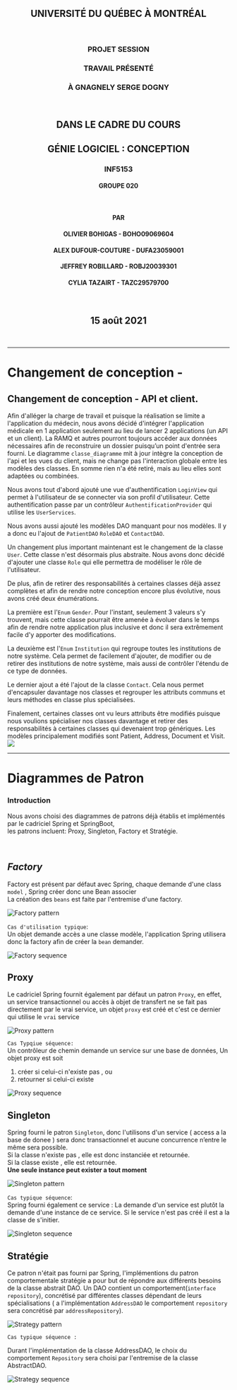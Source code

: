 <div align="center"> 

## UNIVERSITÉ DU QUÉBEC À MONTRÉAL 
&nbsp;
### PROJET SESSION
### TRAVAIL PRÉSENTÉ
### À GNAGNELY SERGE DOGNY
&nbsp;
## DANS LE CADRE DU COURS
## GÉNIE LOGICIEL : CONCEPTION
### INF5153
#### GROUPE 020
&nbsp;
#### PAR
#### OLIVIER BOHIGAS - BOHO09069604
#### ALEX DUFOUR-COUTURE - DUFA23059001

#### JEFFREY ROBILLARD - ROBJ20039301
#### CYLIA TAZAIRT - TAZC29579700

&nbsp;
## 15 août 2021
&nbsp;
</div>




---

# Changement de conception - 

## Changement de conception - API et client.

Afin d'alléger la charge de travail et puisque la réalisation se limite a l'application du médecin, nous avons décidé d'intégrer l'application médicale en 1 application seulement au lieu de lancer 2 applications (un API et un client). La RAMQ et autres pourront toujours accéder aux données nécessaires afin de reconstruire un dossier puisqu’un point d'entrée sera fourni. Le diagramme `classe_diagramme`  mit à jour intègre la conception de l'api et les vues du client, mais ne change pas l'interaction globale entre les modèles des classes. En somme rien n'a été retiré, mais au lieu elles sont adaptées ou combinées.

Nous avons tout d'abord ajouté une vue d'authentification `LoginView` qui permet à l'utilisateur de se connecter via son profil d'utilisateur. Cette authentification passe par un contrôleur `AuthentificationProvider` qui utilise les `UserServices`.

Nous avons aussi ajouté les modèles DAO manquant pour nos modèles. Il y a donc eu l'ajout de `PatientDAO` `RoleDAO` et `ContactDAO`. 
    
Un changement plus important maintenant est le changement de la classe `User`. Cette classe n'est désormais plus abstraite. Nous avons donc décidé d'ajouter une classe `Role` qui elle permettra de modéliser le rôle de l'utilisateur.

De plus, afin de retirer des responsabilités à certaines classes déjà assez complètes et afin de rendre notre conception encore plus évolutive, nous avons créé deux énumérations.

La première est l'`Enum` `Gender`. Pour l'instant, seulement 3 valeurs s'y trouvent, mais cette classe pourrait être amenée à évoluer dans le temps afin de rendre notre application plus inclusive et donc il sera extrêmement facile d'y apporter des modifications.

La deuxième est l'`Enum` `Institution` qui regroupe toutes les institutions de notre système. Cela permet de facilement d'ajouter, de modifier ou de retirer des institutions de notre système, mais aussi de contrôler l'étendu de ce type de données. 

Le dernier ajout a été l'ajout de la classe `Contact`. Cela nous permet d'encapsuler davantage nos classes et regrouper les attributs communs et leurs méthodes en classe plus spécialisées.
    
Finalement, certaines classes ont vu leurs attributs être modifiés puisque nous voulions spécialiser nos classes davantage et retirer des responsabilités à certaines classes qui devenaient trop génériques. Les modèles principalement modifiés sont Patient, Address, Document et Visit.
![](_models/_images/new_class_diagram.png)


---

# Diagrammes de Patron

### Introduction

Nous avons choisi des diagrammes de patrons déjà établis et implémentés par le cadriciel Spring et SpringBoot,  
les patrons incluent: Proxy, Singleton, Factory et Stratégie. 

<Br>

## _Factory_

Factory est présent par défaut avec Spring, chaque demande d'une class `model` , Spring créer donc une Bean associer  
La création des `beans` est faite par l'entremise d'une factory.


![Factory pattern](./_models/_images/Factory_pattern.png)


`Cas d'utilisation typique`:  
Un objet demande accès a une classe modèle, l'application Spring utilisera donc la factory afin de créer la `bean` demander. 

![Factory sequence](./_models/_images/Factory_sequence.png)


## Proxy

Le cadriciel Spring fournit également par défaut un patron `Proxy`, en effet, un service transactionnel ou accès à objet de transfert ne se fait pas directement par le vrai service, un objet `proxy` est créé et c'est ce dernier qui utilise le `vrai` service

![Proxy pattern](./_models/_images/Proxy_pattern.png)




`Cas Typqiue séquence:`  
Un contrôleur de chemin demande un service sur une base de données,
Un objet proxy est soit  
 1. créer si celui-ci n'existe pas , ou   
 2. retourner si celui-ci existe

![Proxy sequence](./_models/_images/Proxy_sequence.png)


## Singleton


Spring fourni le patron `Singleton`, donc l'utilisons d'un service ( access a la base de donee ) sera donc transactionnel et aucune concurrence n’entre le même sera possible.  
Si la classe n'existe pas , elle est donc instanciée et retournée.  
Si la classe existe , elle est retournée.  
__Une seule instance peut exister a tout moment__  

![Singleton pattern](./_models/_images/Singleton_pattern.png)



`Cas typique séquence`:  
Spring fourni également ce service : La demande d'un service est plutôt la demande d'une instance de ce service. Si le service n'est pas créé il est a la classe de s'initier.

![Singleton sequence](./_models/_images/Singleton_sequence.png)



## Stratégie

Ce patron n'était pas fourni par Spring, l'implémentions du patron comportementale stratégie a pour but de répondre aux différents besoins de la classe abstrait DAO. Un DAO contient un comportement(`interface repository`), concrétisé par différentes classes dépendant de leurs spécialisations ( a l'implémentation `AddressDAO` le comportement `repository` sera concrétisé par `addressRepository`).

![Strategy pattern](./_models/_images/Strategy_pattern.png)



`Cas typique séquence :`  

Durant l'implémentation de la classe AddressDAO, le choix du comportement `Repository` sera choisi par l'entremise de la classe AbstractDAO. 

![Strategy sequence](./_models/_images/Strategy_sequence.png)

